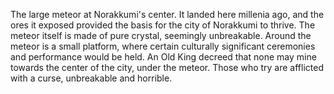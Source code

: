 The large meteor at Norakkumi's center. It landed here millenia ago, and the ores it exposed provided the basis for the city of Norakkumi to thrive. The meteor itself is made of pure crystal, seemingly unbreakable. Around the meteor is a small platform, where certain culturally significant ceremonies and performance would be held. An Old King decreed that none may mine towards the center of the city, under the meteor. Those who try are afflicted with a curse, unbreakable and horrible.